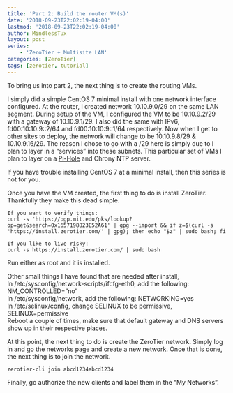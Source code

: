 ```yaml
---
title: 'Part 2: Build the router VM(s)'
date: '2018-09-23T22:02:19-04:00'
lastmod: '2018-09-23T22:02:19-04:00'
author: MindlessTux
layout: post
series:
    - 'ZeroTier + Multisite LAN'
categories: [ZeroTier]
tags: [zerotier, tutorial]
---
```


To bring us into part 2, the next thing is to create the routing VMs.

<!--readmore-->

I simply did a simple CentOS 7 minimal install with one network interface configured. At the router, I created network 10.10.9.0/29 on the same LAN segment. During setup of the VM, I configured the VM to be 10.10.9.2/29 with a gateway of 10.10.9.1/29. I also did the same with IPv6, fd00:10:10:9::2/64 and fd00:10:10:9::1/64 respectively. Now when I get to other sites to deploy, the network will change to be 10.10.9.8/29 &amp; 10.10.9.16/29. The reason I chose to go with a /29 here is simply due to I plan to layer in a “services” into these subnets. This particular set of VMs I plan to layer on a [Pi-Hole](https://pi-hole.net/) and Chrony NTP server.

If you have trouble installing CentOS 7 at a minimal install, then this series is not for you.

Once you have the VM created, the first thing to do is install ZeroTier. Thankfully they make this dead simple.

```
If you want to verify things:
curl -s 'https://pgp.mit.edu/pks/lookup?op=get&search=0x1657198823E52A61' | gpg --import && if z=$(curl -s 'https://install.zerotier.com/' | gpg); then echo "$z" | sudo bash; fi

If you like to live risky:
curl -s https://install.zerotier.com/ | sudo bash
```

Run either as root and it is installed.

Other small things I have found that are needed after install,  
In /etc/sysconfig/network-scripts/ifcfg-eth0, add the following: NM\_CONTROLLED=”no”  
In /etc/sysconfig/network, add the following: NETWORKING=yes  
In /etc/selinux/config, change SELINUX to be permissive, SELINUX=permissive  
Reboot a couple of times, make sure that default gateway and DNS servers show up in their respective places.

At this point, the next thing to do is create the ZeroTier network. Simply log in and go the networks page and create a new network. Once that is done, the next thing is to join the network.

```
zerotier-cli join abcd1234abcd1234
```

Finally, go authorize the new clients and label them in the “My Networks”.